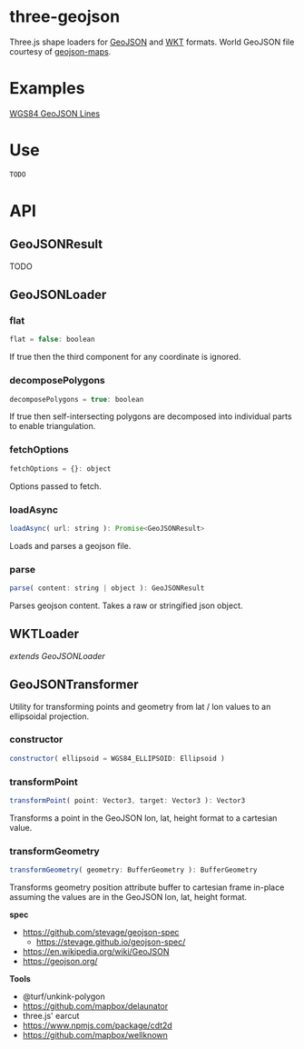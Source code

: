 # three-geojson

Three.js shape loaders for [GeoJSON](https://geojson.org/) and [WKT](https://en.wikipedia.org/wiki/Well-known_text_representation_of_geometry) formats. World GeoJSON file courtesy of [geojson-maps](https://geojson-maps.kyd.au/).

# Examples

[WGS84 GeoJSON Lines](https://gkjohnson.github.io/three-geojson/example/bundle/globe.html)

# Use

```js
TODO
```

# API

## GeoJSONResult

TODO

## GeoJSONLoader

### flat

```js
flat = false: boolean
```

If true then the third component for any coordinate is ignored.

### decomposePolygons

```js
decomposePolygons = true: boolean
```

If true then self-intersecting polygons are decomposed into individual parts to enable triangulation.

### fetchOptions

```js
fetchOptions = {}: object
```

Options passed to fetch.

### loadAsync

```js
loadAsync( url: string ): Promise<GeoJSONResult>
```

Loads and parses a geojson file.

### parse

```js
parse( content: string | object ): GeoJSONResult
```

Parses geojson content. Takes a raw or stringified json object.

## WKTLoader

_extends GeoJSONLoader_

## GeoJSONTransformer

Utility for transforming points and geometry from lat / lon values to an ellipsoidal projection.

### constructor

```js
constructor( ellipsoid = WGS84_ELLIPSOID: Ellipsoid )
```

### transformPoint

```js
transformPoint( point: Vector3, target: Vector3 ): Vector3
```

Transforms a point in the GeoJSON lon, lat, height format to a cartesian value.

### transformGeometry

```js
transformGeometry( geometry: BufferGeometry ): BufferGeometry
```

Transforms geometry position attribute buffer to cartesian frame in-place assuming the values are in the GeoJSON lon, lat, height format.

**spec**
- https://github.com/stevage/geojson-spec
  - https://stevage.github.io/geojson-spec/
- https://en.wikipedia.org/wiki/GeoJSON
- https://geojson.org/

**Tools**
- @turf/unkink-polygon
- https://github.com/mapbox/delaunator
- three.js' earcut
- https://www.npmjs.com/package/cdt2d
- https://github.com/mapbox/wellknown
